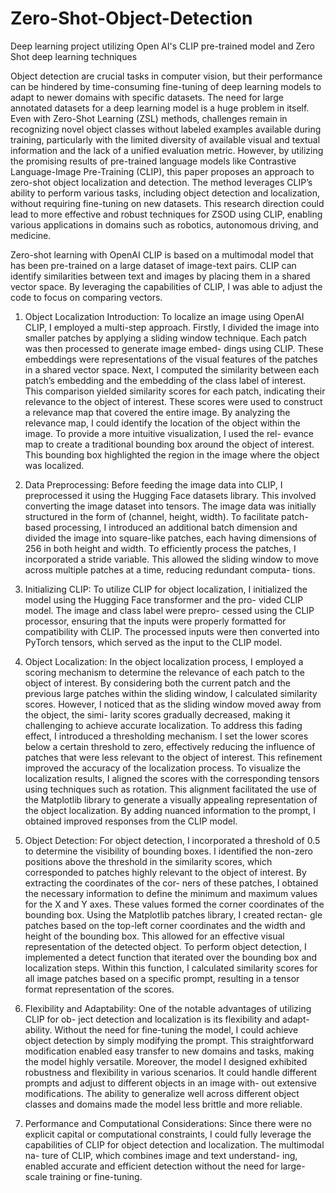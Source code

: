 # Zero-Shot-Object-Detection
Deep learning project utilizing Open AI's CLIP pre-trained model and Zero Shot deep learning techniques

Object detection are crucial tasks in computer vision, but their performance can be hindered by time-consuming fine-tuning of deep learning models to adapt to newer domains with specific datasets. The need for large annotated datasets for a deep learning model is a huge problem in itself. Even with Zero-Shot Learning (ZSL) methods, challenges remain in recognizing novel object classes without labeled examples available during training, particularly with the limited diversity of available visual and textual information and the lack of a unified evaluation metric. However, by utilizing the promising results of pre-trained language models like Contrastive Language-Image Pre-Training (CLIP), this paper proposes an approach to zero-shot object localization and detection. The method leverages CLIP’s ability to perform various tasks, including object detection and localization, without requiring fine-tuning on new datasets. This research direction could lead to more effective and robust techniques for ZSOD using CLIP, enabling various applications in domains such as robotics, autonomous driving, and medicine.

Zero-shot learning with OpenAI CLIP is based on a multimodal model that has been pre-trained on a large dataset of image-text pairs. CLIP can identify similarities between text and images by placing them in a shared vector space. By leveraging the capabilities of CLIP, I was able to adjust the code to focus on comparing vectors.

1) Object Localization Introduction:
To localize an image using OpenAI CLIP, I employed a multi-step approach. Firstly, I divided the image into smaller patches by applying a sliding window technique.
Each patch was then processed to generate image embed- dings using CLIP. These embeddings were representations of the visual features of the patches in a shared vector space.
Next, I computed the similarity between each patch’s embedding and the embedding of the class label of interest. This comparison yielded similarity scores for each patch, indicating their relevance to the object of interest. These scores were used to construct a relevance map that covered the entire image. By analyzing the relevance map, I could identify the location of the object within the image.
To provide a more intuitive visualization, I used the rel- evance map to create a traditional bounding box around the object of interest. This bounding box highlighted the region in the image where the object was localized.

2) Data Preprocessing:
Before feeding the image data into CLIP, I preprocessed it using the Hugging Face datasets library. This involved converting the image dataset into tensors. The image data was initially structured in the form of (channel, height, width). To facilitate patch-based processing, I introduced an additional batch dimension and divided the image into square-like patches, each having dimensions of 256 in both height and width.
To efficiently process the patches, I incorporated a stride variable. This allowed the sliding window to move across multiple patches at a time, reducing redundant computa- tions.

3) Initializing CLIP:
To utilize CLIP for object localization, I initialized the model using the Hugging Face transformer and the pro- vided CLIP model. The image and class label were prepro- cessed using the CLIP processor, ensuring that the inputs were properly formatted for compatibility with CLIP. The processed inputs were then converted into PyTorch tensors, which served as the input to the CLIP model.

4) Object Localization:
In the object localization process, I employed a scoring mechanism to determine the relevance of each patch to the object of interest. By considering both the current patch and the previous large patches within the sliding window, I calculated similarity scores. However, I noticed that as the sliding window moved away from the object, the simi- larity scores gradually decreased, making it challenging to achieve accurate localization.
To address this fading effect, I introduced a thresholding mechanism. I set the lower scores below a certain threshold to zero, effectively reducing the influence of patches that were less relevant to the object of interest. This refinement improved the accuracy of the localization process.
To visualize the localization results, I aligned the scores with the corresponding tensors using techniques such as rotation. This alignment facilitated the use of the Matplotlib library to generate a visually appealing representation of
the object localization. By adding nuanced information to the prompt, I obtained improved responses from the CLIP model.

5) Object Detection:
For object detection, I incorporated a threshold of 0.5 to determine the visibility of bounding boxes. I identified the non-zero positions above the threshold in the similarity scores, which corresponded to patches highly relevant to the object of interest. By extracting the coordinates of the cor- ners of these patches, I obtained the necessary information to define the minimum and maximum values for the X and Y axes. These values formed the corner coordinates of the bounding box.
Using the Matplotlib patches library, I created rectan- gle patches based on the top-left corner coordinates and the width and height of the bounding box. This allowed for an effective visual representation of the detected object.
To perform object detection, I implemented a detect function that iterated over the bounding box and localization steps. Within this function, I calculated similarity scores for all image patches based on a specific prompt, resulting in a tensor format representation of the scores.

6) Flexibility and Adaptability:
One of the notable advantages of utilizing CLIP for ob- ject detection and localization is its flexibility and adapt- ability. Without the need for fine-tuning the model, I could achieve object detection by simply modifying the prompt. This straightforward modification enabled easy transfer to new domains and tasks, making the model highly versatile. Moreover, the model I designed exhibited robustness and flexibility in various scenarios. It could handle different prompts and adjust to different objects in an image with- out extensive modifications. The ability to generalize well across different object classes and domains made the model less brittle and more reliable.

7) Performance and Computational Considerations:
Since there were no explicit capital or computational constraints, I could fully leverage the capabilities of CLIP for object detection and localization. The multimodal na- ture of CLIP, which combines image and text understand- ing, enabled accurate and efficient detection without the need for large-scale training or fine-tuning.
